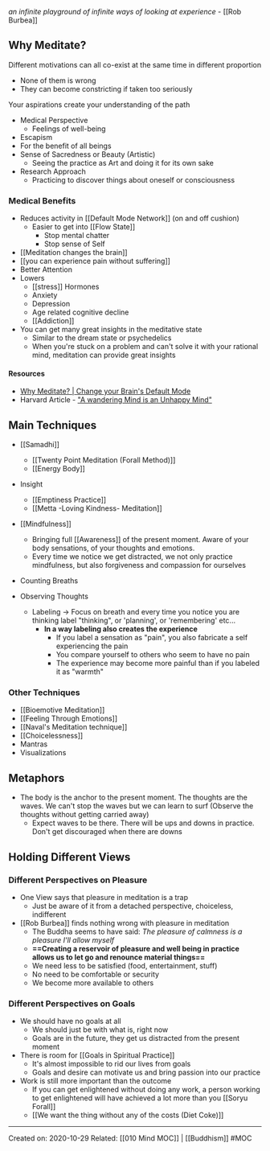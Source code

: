 *an infinite playground of infinite ways of looking at experience* - [[Rob Burbea]]

## Why Meditate?
Different motivations can all co-exist at the same time in different proportion
- None of them is wrong
- They can become constricting if taken too seriously

Your aspirations create your understanding of the path

- Medical Perspective
	- Feelings of well-being
- Escapism
- For the benefit of all beings
- Sense of Sacredness or Beauty (Artistic)
    - Seeing the practice as Art and doing it for its own sake
- Research Approach
    - Practicing to discover things about oneself or consciousness

### Medical Benefits
- Reduces activity in [[Default Mode Network]] (on and off cushion)
	- Easier to get into [[Flow State]]
		- Stop mental chatter
		- Stop sense of Self
- [[Meditation changes the brain]]
- [[you can experience pain without suffering]]
- Better Attention
- Lowers 
	- [[stress]] Hormones
	- Anxiety
	- Depression
	- Age related cognitive decline
	- [[Addiction]]
- You can get many great insights in the meditative state
	- Similar to the dream state or psychedelics
	- When you're stuck on a problem and can't solve it with your rational mind, meditation can provide great insights

#### Resources
- [Why Meditate? | Change your Brain's Default Mode](https://youtu.be/aAVPDYhW_nw) 
- Harvard Article - ["A wandering Mind is an Unhappy Mind"](https://wjh-www.harvard.edu/~dtg/KILLINGSWORTH%20&%20GILBERT%20%282010%29.pdf)

## Main Techniques
- [[Samadhi]]
	- [[Twenty Point Meditation (Forall Method)]]
	- [[Energy Body]]
- Insight
	- [[Emptiness Practice]]
	- [[Metta -Loving Kindness- Meditation]]

- [[Mindfulness]]
	- Bringing full [[Awareness]] of the present moment. Aware of your body sensations, of your thoughts and emotions.
	- Every time we notice we get distracted, we not only practice mindfulness, but also forgiveness and compassion for ourselves
- Counting Breaths
- Observing Thoughts
	- Labeling → Focus on breath and every time you notice you are thinking label "thinking", or 'planning', or 'remembering' etc...
		- **In a way labeling also creates the experience**
			- If you label a sensation as "pain", you also fabricate a self experiencing the pain
			- You compare yourself to others who seem to have no pain
			- The experience may become more painful than if you labeled it as "warmth"

### Other Techniques
- [[Bioemotive Meditation]]
- [[Feeling Through Emotions]]
- [[Naval's Meditation technique]]
- [[Choicelessness]] 
- Mantras
- Visualizations


## Metaphors
- The body is the anchor to the present moment. The thoughts are the waves. We can't stop the waves but we can learn to surf (Observe the thoughts without getting carried away)
	- Expect waves to be there. There will be ups and downs in practice. Don't get discouraged when there are downs


## Holding Different Views
### Different Perspectives on Pleasure
- One View says that pleasure in meditation is a trap
	- Just be aware of it from a detached perspective, choiceless, indifferent
- [[Rob Burbea]] finds nothing wrong with pleasure in meditation	
	- The Buddha seems to have said: *The pleasure of calmness is a pleasure I'll allow myself*
	- **==Creating a reservoir of pleasure and well being in practice allows us to let go and renounce material things==**
	- We need less to be satisfied (food, entertainment, stuff)
	- No need to be comfortable or security
	- We become more available to others

### Different Perspectives on Goals
- We should have no goals at all
	- We should just be with what is, right now
	- Goals are in the future, they get us distracted from the present moment
- There is room for [[Goals in Spiritual Practice]]
	- It's almost impossible to rid our lives from goals
	- Goals and desire can motivate us and bring passion into our practice
- Work is still more important than the outcome
	- If you can get enlightened without doing any work, a person working to get enlightened will have achieved a lot more than you [[Soryu Forall]]
	- [[We want the thing without any of the costs (Diet Coke)]]

-------------------
Created on: 2020-10-29
Related: [[010 Mind MOC]] | [[Buddhism]]
#MOC 
